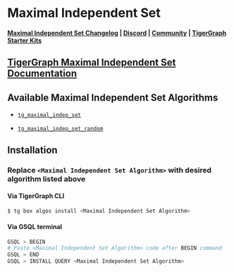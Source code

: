 
# Maximal Independent Set

#### [Maximal Independent Set Changelog](https://github.com/tigergraph/gsql-graph-algorithms/blob/master/algorithms/Path/maximal_independent_set/CHANGELOG.md) | [Discord](https://discord.gg/vFbmPyvJJN) | [Community](https://community.tigergraph.com) | [TigerGraph Starter Kits](https://github.com/zrougamed/TigerGraph-Starter-Kits-Parser)

## [TigerGraph Maximal Independent Set Documentation](https://docs.tigergraph.com/graph-ml/current/classification-algorithms/maximal-independent-set)

## Available Maximal Independent Set Algorithms 

* [`tg_maximal_indep_set`](https://github.com/tigergraph/gsql-graph-algorithms/blob/github_link_fix/algorithms/Classification/maximal_independent_set/tg_maximal_indep_set.gsql)

* [`tg_maximal_indep_set_random`](https://github.com/tigergraph/gsql-graph-algorithms/blob/github_link_fix/algorithms/Classification/maximal_independent_set/tg_maximal_indep_set_random.gsql)

## Installation 

### Replace `<Maximal Independent Set Algorithm>` with desired algorithm listed above 

#### Via TigerGraph CLI

```bash
$ tg box algos install <Maximal Independent Set Algorithm>
```

#### Via GSQL terminal

```bash
GSQL > BEGIN
# Paste <Maximal Independent Set Algorithm> code after BEGIN command
GSQL > END 
GSQL > INSTALL QUERY <Maximal Independent Set Algorithm>
```
